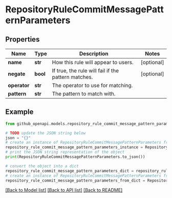 # RepositoryRuleCommitMessagePatternParameters


## Properties

Name | Type | Description | Notes
------------ | ------------- | ------------- | -------------
**name** | **str** | How this rule will appear to users. | [optional] 
**negate** | **bool** | If true, the rule will fail if the pattern matches. | [optional] 
**operator** | **str** | The operator to use for matching. | 
**pattern** | **str** | The pattern to match with. | 

## Example

```python
from github_openapi.models.repository_rule_commit_message_pattern_parameters import RepositoryRuleCommitMessagePatternParameters

# TODO update the JSON string below
json = "{}"
# create an instance of RepositoryRuleCommitMessagePatternParameters from a JSON string
repository_rule_commit_message_pattern_parameters_instance = RepositoryRuleCommitMessagePatternParameters.from_json(json)
# print the JSON string representation of the object
print(RepositoryRuleCommitMessagePatternParameters.to_json())

# convert the object into a dict
repository_rule_commit_message_pattern_parameters_dict = repository_rule_commit_message_pattern_parameters_instance.to_dict()
# create an instance of RepositoryRuleCommitMessagePatternParameters from a dict
repository_rule_commit_message_pattern_parameters_from_dict = RepositoryRuleCommitMessagePatternParameters.from_dict(repository_rule_commit_message_pattern_parameters_dict)
```
[[Back to Model list]](../README.md#documentation-for-models) [[Back to API list]](../README.md#documentation-for-api-endpoints) [[Back to README]](../README.md)


